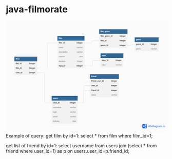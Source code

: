 # java-filmorate
![filmorate_db](https://github.com/sofyagenzel/java-filmorate/blob/main/filmorate_db.png)
Example of query:
get film by id=1:
select 
 * 
from film
where film_id=1;

get list of friend by id=1:
select 
  username
from users
join (select * from friend where user_id=1) as p on users.user_id=p.friend_id;

